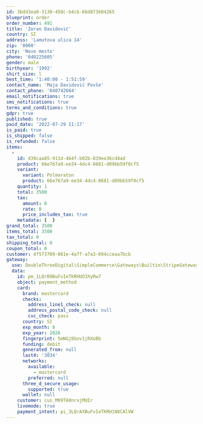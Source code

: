 ```yaml
---
id: 3bdd3ea0-3130-450c-b4cb-66d873604265
blueprint: order
order_number: 491
title: 'Zoran Davidović'
country: SI
address: 'Lamutova ulica 14'
zip: '8000'
city: 'Novo mesto'
phone: '040225605'
gender: male
birthyear: '1992'
shirt_size: l
best_time: '1:40:00 - 1:51:59'
contact_name: 'Maja Davidović Povše'
contact_phone: '040742664'
email_notifications: true
sms_notifications: true
terms_and_conditions: true
gdpr: true
published: true
paid_date: '2022-07-29 11:17'
is_paid: true
is_shipped: false
is_refunded: false
items:
  -
    id: d39caa85-911d-464f-b02b-839ee36cd4ad
    product: 66e767a9-ee34-4dc4-8681-d09bb59f0cf5
    variant:
      variant: Polmaraton
      product: 66e767a9-ee34-4dc4-8681-d09bb59f0cf5
    quantity: 1
    total: 3500
    tax:
      amount: 0
      rate: 0
      price_includes_tax: true
    metadata: {  }
grand_total: 3500
items_total: 3500
tax_total: 0
shipping_total: 0
coupon_total: 0
customer: 4f573709-061e-4a7f-a7a3-694cceaa7bcb
gateway:
  use: DoubleThreeDigital\SimpleCommerce\Gateways\Builtin\StripeGateway
  data:
    id: pm_1LQrB9BuFvIeTKRHUO3XyRw7
    object: payment_method
    card:
      brand: mastercard
      checks:
        address_line1_check: null
        address_postal_code_check: null
        cvc_check: pass
      country: SI
      exp_month: 8
      exp_year: 2026
      fingerprint: 5mNGj8Gnv1jRXoBb
      funding: debit
      generated_from: null
      last4: '3034'
      networks:
        available:
          - mastercard
        preferred: null
      three_d_secure_usage:
        supported: true
      wallet: null
    customer: cus_M99TA0nrxjMUIr
    livemode: true
    payment_intent: pi_3LQrAXBuFvIeTKRH1N8CAlVW
---
```

